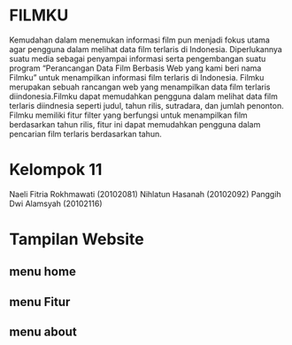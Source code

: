 # FILMKU 
Kemudahan dalam menemukan informasi film pun menjadi fokus utama agar pengguna dalam melihat data film terlaris di Indonesia. Diperlukannya suatu media sebagai penyampai informasi serta pengembangan suatu program “Perancangan Data Film Berbasis Web yang kami beri nama Filmku” untuk menampilkan informasi film terlaris di Indonesia. Filmku merupakan sebuah rancangan web yang menampilkan data film terlaris diindonesia.Filmku dapat memudahkan pengguna dalam melihat data film terlaris diindnesia seperti judul, tahun rilis, sutradara, dan jumlah penonton. Filmku memiliki fitur filter yang berfungsi untuk menampilkan film berdasarkan tahun rilis, fitur ini dapat memudahkan pengguna dalam pencarian film terlaris berdasarkan tahun.

# Kelompok 11 
Naeli Fitria Rokhmawati 		(20102081)
Nihlatun Hasanah			(20102092)
Panggih Dwi Alamsyah		(20102116)


# Tampilan Website
## menu home

## menu Fitur

## menu about
